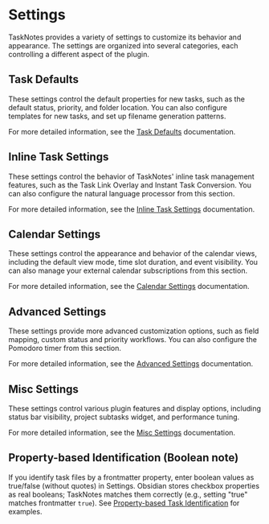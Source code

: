 # Settings

TaskNotes provides a variety of settings to customize its behavior and appearance. The settings are organized into several categories, each controlling a different aspect of the plugin.

## Task Defaults

These settings control the default properties for new tasks, such as the default status, priority, and folder location. You can also configure templates for new tasks, and set up filename generation patterns.

For more detailed information, see the [Task Defaults](settings/task-defaults.md) documentation.

## Inline Task Settings

These settings control the behavior of TaskNotes' inline task management features, such as the Task Link Overlay and Instant Task Conversion. You can also configure the natural language processor from this section.

For more detailed information, see the [Inline Task Settings](settings/inline-task-settings.md) documentation.

## Calendar Settings

These settings control the appearance and behavior of the calendar views, including the default view mode, time slot duration, and event visibility. You can also manage your external calendar subscriptions from this section.

For more detailed information, see the [Calendar Settings](settings/calendar-settings.md) documentation.

## Advanced Settings

These settings provide more advanced customization options, such as field mapping, custom status and priority workflows. You can also configure the Pomodoro timer from this section.

For more detailed information, see the [Advanced Settings](settings/advanced-settings.md) documentation.

## Misc Settings

These settings control various plugin features and display options, including status bar visibility, project subtasks widget, and performance tuning.

For more detailed information, see the [Misc Settings](settings/misc-settings.md) documentation.

## Property-based Identification (Boolean note)

If you identify task files by a frontmatter property, enter boolean values as true/false (without quotes) in Settings. Obsidian stores checkbox properties as real booleans; TaskNotes matches them correctly (e.g., setting "true" matches frontmatter `true`). See [Property-based Task Identification](settings/property-identification.md) for examples.
